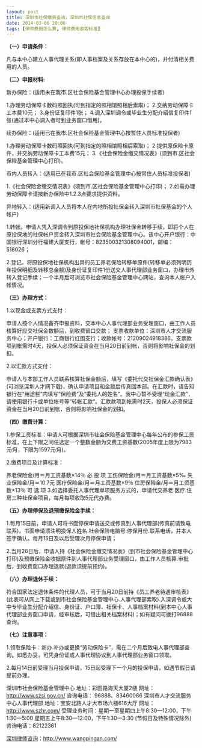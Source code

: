 ```yaml
---
layout: post
title: 深圳市社保缴费查询，深圳市社保信息查询
date: 2014-03-06 20:06
tags: [律师费用怎么算, 律师费用收取标准]
---
```

<strong>（一）申请条件：</strong>

凡与本中心建立人事代理关系(即人事档案及关系存放在本中心的)，并付清相关费用的人员。

<strong>（二）申报材料:</strong>

新办保险：(适用未在我市.区社会保险基金管理中心办理投保手续者)

1.办理劳动保障卡数码照回执(可到指定的照相馆照相后索取)；
2.交纳劳动保障卡工本费10元；
3.身份证复印件1张；
4.调入深圳调令或毕业生分配介绍信复印件1张(通过本中心调入者可到业务窗口借用)。

续办保险：(适用已在我市.区社会保险基金管理中心按暂住人员标准投保者)

1.办理劳动保障卡数码照回执(可到指定的照相馆照相后索取)；
2.提供原保险卡原件，并交纳劳动保障卡工本费15元；
3.《社会保险金缴交情况表》(须到市.区社会保险基金管理中心打印)。

市内人员转入：(适用已在我市.区社会保险基金管理中心按常住人员标准投保者)

1.《社会保险金缴交情况表》(须到市.区社会保险基金管理中心打印)；
2.如需办理劳动保障卡请按新办保险中1.2.3点要求提供资料。

异地转入：(适用新调入人员将本人在内地所投社保金转入深圳市社保基金的个人帐户)

1.转帐。申请人凭入深调令到原投保地社保机构办理社保金转移手续，即将个人在原投保地的社保帐户资金转入深圳市社会保险基金管理中心。该中心开户银行：中国银行深圳分行福建大厦支行，帐号：823500321308094001，邮编：518026；

2.登记。将原投保地社保机构出具的员工养老保险转移单原件(转移单必须列明历年投保明细及转移总金额)及身份证复印件1份送交人事代理部业务窗口，办理市外转入登记手续；一个半月后可浏览市社会保险基金管理中心网站，查询本人帐户入帐情况。

<strong>（三）办理方式：</strong>

1.以现金或支票方式支付：

申请人按个人情况备齐申报资料，交本中心人事代理部业务受理窗口，由工作人员核算好应交社保金数额后，到收费窗口交款；
支票收款单位：深圳市人才交流服务中心；开户银行：工商银行红围支行；收款帐号：21209024918386。支票款项到帐需时4天，投保人必须保证资金在当月20日前到帐，否则将影响社保金的划扣。

2.以汇款方式支付：

申请人与本部工作人员联系核算社保金额后，填写《委托代交社保金汇款确认表》(可浏览深圳人才网下载)，确认申请项目和金额后传真回本部。在汇款时，请告知银行在“用途栏”内填写“保险费”及“委托人的姓名”。我中心暂不受理“现金汇款”，请使用银行卡或单位帐号等“转帐汇款”。汇款款项到帐需时2天，投保人必须保证资金在当月20日前到帐，否则将影响社保金的划扣。

<strong>（四）缴费计算：</strong>

1.参保工资标准：申请人可根据深圳市社会保险基金管理中心每年公布的参保工资标准，在上下限之间任选定一个整数金额为交费工资基数(2005年度上限为7983元∕月，下限为1597元∕月)。

2.缴费项目及计算标准：

养老保险金/月＝月工资基数×14％ 必 投 项
工伤保险金/月＝月工资基数×5‰
失业保险金/月＝10.7元
医疗保险金/月＝月工资基数×9％
住房保险金/月＝月工资基数×13％ 可 选 项
3.如选择委托人事代理单项服务方式的，申请代交养老.医疗.住房三种社保金项目，每月每项收取5元代办费。

<strong>（五）办理停保及退预缴保险金手续：</strong>

1.每月15日前，申请人可将书面停保申请送交或传真到人事代理部(传真前请致电联系)，书面申请须注明投保人姓名.社会保险电脑号.停保月份.联系电话，并本人签字确认。每月15日及以后受理次月停保申请；

2.当月26日后，申请人持《社会保险金缴交情况表》(到市社会保险基金管理中心打印)及预缴保险金收据原件到人事代理部业务受理窗口，由工作人员核算.审批后，到收费窗口办理退款(退款须提前预约)。

<strong>（六）办理退休手续：</strong>

符合国家法定退休条件的代理人员，可于当月20日前持《员工养老待遇审核表》(此表可从网上下载或到市社会保险基金管理中心.人事代理部索取).入深调令或大中专毕业生分配介绍信、身份证、户口簿、社保卡、人事档案材料(到本中心人事代理部业务窗口申请，经审核后，可借出相关档案材料)；如有疑问可拨打96888查询。

<strong>（七）注意事项：</strong>

1.领取保险卡：新办.补办或更换“劳动保险卡”，需在二个月后致电人事代理部查询。如悉办妥，可凭身份证或人事代理协议到人事代理部业务窗口领取。

2.每月14日前受理当月投保申请，15日起受理下一个月的投保申请，如遇节假日请提前办理。

深圳市社会保险基金管理中心
地址：彩田路海天大厦2楼
网址：http://www.szsi.gov.cn/
咨询电话： 96888、83460066
深圳市人才交流服务中心人事代理部
地址：宝安北路人才大市场六楼616大厅
网址：http://www.szhr.com/
受理业务时间：星期一至星期四上午8:30—12:00，下午1:30—5:00
星期五上午8:30—12:00，下午1:30—3:30
(节假日及特殊情况除外)
咨询电话：82122361

<a href="http://www.wangpingan.com/">深圳律师咨询</a>：<a href="http://www.wangpingan.com/">http://www.wangpingan.com/</a>

